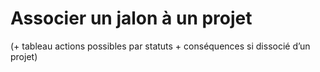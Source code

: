  # Associer un jalon à un projet 
 
 (+ tableau actions possibles par statuts + conséquences si dissocié d’un projet)
